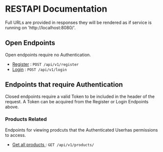 # RESTAPI Documentation

Full URLs are provided in responses they will be rendered as if service
is running on 'http://localhost:8080/'.

## Open Endpoints

Open endpoints require no Authentication.

* [Register](docs/register.md) : `POST /api/v1/register`
* [Login](docs/login.md) : `POST /api/v1/login`

## Endpoints that require Authentication

Closed endpoints require a valid Token to be included in the header of the
request. A Token can be acquired from the Register or Login Endpoints above.


### Products Related

Endpoints for viewing prodcuts that the Authenticated Userhas permissions to access.

* [Get all products ](docs/products/get.md) : `GET /api/v1/products/`
